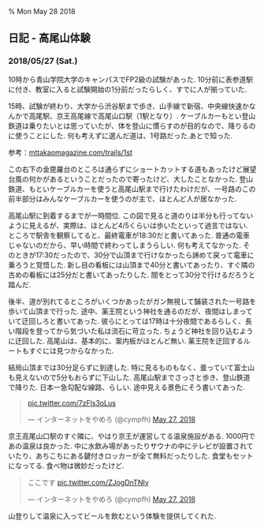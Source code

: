 % Mon May 28 2018

## 日記 - 高尾山体験

### 2018/05/27 (Sat.)

10時から青山学院大学のキャンパスでFP2級の試験があった.
10分前に表参道駅に付き、教室に入ると試験開始の1分前だったらしく、すでに人が揃っていた.

15時、試験が終わり、大学から渋谷駅まで歩き、山手線で新宿、中央線快速かなんかで高尾駅、京王高尾線で高尾山口駅（1駅となり）.
ケーブルカーもとい登山鉄道は乗りたいとは思っていたが、体を登山に慣らすのが目的なので、降りるのに使うことにした.
何も考えずに選んだ道は、1号路だった.あとで知った.

参考：[mttakaomagazine.com/trails/1st](https://mttakaomagazine.com/trails/1st)

この右下の金毘羅台のところは通らずにショートカットする道もあったけど展望台風の何かがあるということだったので寄ったけど、大したことなかった.
登山鉄道、もといケーブルカーを使うと高尾山駅まで行けたわけだが、一号路のこの前半部分はみんなケーブルカーを使うのが主で、ほとんど人が居なかった.

高尾山駅に到着するまでが一時間位.
この図で見ると道のりは半分も行ってないように見えるが、実際は、ほとんど4/5くらいは歩いたといって過言ではない.
ところで駅舎を観察してると、最終電車が18:30だと書いてあった. 普通の電車じゃないのだから、早い時間で終わってしまうらしい. 何も考えてなかった.
そのときが17:30だったので、30分で山頂まで行けなかったら諦めて戻って電車に乗ろうと覚悟した.
新し目の看板には山頂まで40分と書いてあったり、すぐ隣の古めの看板には25分だと書いてあったりした.
間をとって30分で行けるだろうと踏んだ.

後半、道が別れてるところがいくつかあったがガン無視して舗装された一号路を歩いて山頂まで行った.
途中、薬王院という神社を通るのだが、夜間はしまっていて迂回しろと書いてあった.
彼らにとっては17時は十分夜間であるらしく、長い階段を登ってから気づいた私は流石に苛立った.
ちょうど神社を回り込むように迂回した.
高尾山は、基本的に、案内板がほとんど無い.
薬王院を迂回するルートもすぐには見つからなかった.

結局山頂までは30分足らずに到達した.
特に見るものもなく、曇っていて富士山も見えないので5分もおらずに下山した.
高尾山駅までさっさと歩き、登山鉄道で降りた.
日本一急勾配な線路、らしい. 途中見える景色にそう書いてあった.

<blockquote class="twitter-tweet" data-lang="en"><p lang="und" dir="ltr"><a href="https://t.co/7zFls3oLus">pic.twitter.com/7zFls3oLus</a></p>&mdash; インターネットをやめろ (@cympfh) <a href="https://twitter.com/cympfh/status/1000697610443800576?ref_src=twsrc%5Etfw">May 27, 2018</a></blockquote>
<script async src="https://platform.twitter.com/widgets.js" charset="utf-8"></script>

京王高尾山口駅のすぐ隣に、やはり京王が運営してる温泉施設がある.
1000円であの温泉は良かった.
中に水飲み場があったりサウナの中にテレビが設置されていたり、あちこちにある鍵付きロッカーが全て無料だったりした.
食堂もセットになってる. 食べ物は微妙だったけど.

<blockquote class="twitter-tweet" data-lang="en"><p lang="ja" dir="ltr">ここです <a href="https://t.co/ZJogDnTNIv">pic.twitter.com/ZJogDnTNIv</a></p>&mdash; インターネットをやめろ (@cympfh) <a href="https://twitter.com/cympfh/status/1000698894685097985?ref_src=twsrc%5Etfw">May 27, 2018</a></blockquote>
<script async src="https://platform.twitter.com/widgets.js" charset="utf-8"></script>

山登りして温泉に入ってビールを飲むという体験を提供してくれた.
